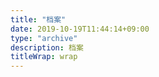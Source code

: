 ```yaml
---
title: "档案"
date: 2019-10-19T11:44:14+09:00
type: "archive"
description: 档案
titleWrap: wrap
---
```

